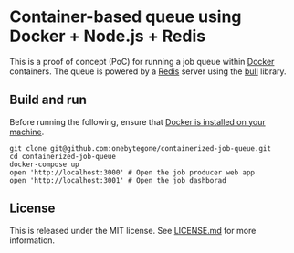 # Container-based queue using Docker + Node.js + Redis

This is a proof of concept (PoC) for running a job queue within [Docker][docker]
containers. The queue is powered by a [Redis][redis] server using the [bull][bull]
library.

[docker]: https://www.docker.com
[redis]: https://redis.io/
[bull]: https://github.com/OptimalBits/bull

## Build and run

Before running the following, ensure that [Docker is installed on your
machine][installing-docker].

```
git clone git@github.com:onebytegone/containerized-job-queue.git
cd containerized-job-queue
docker-compose up
open 'http://localhost:3000' # Open the job producer web app
open 'http://localhost:3001' # Open the job dashborad
```

[installing-docker]: https://docs.docker.com/install/

## License

This is released under the MIT license. See [LICENSE.md](LICENSE.md) for more information.
